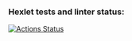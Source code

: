 ### Hexlet tests and linter status:
[![Actions Status](https://github.com/io681/java-project-78/actions/workflows/hexlet-check.yml/badge.svg)](https://github.com/io681/java-project-78/actions)